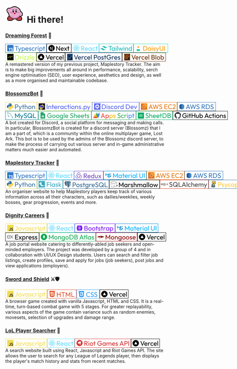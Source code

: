 # <img src="/images/kirby_wave.gif" alt="Kirby Waving" title="Kirby Waving"> Hi there!

### <a href="https://github.com/midorinom/Dreaming-Forest">Dreaming Forest</a> 🦋
<div style="display:flex">
<img src="/images/Typescript.png" alt="Typescript" title="Typescript">
<img src="/images/Next.png" alt="NextJS" title="NextJS">
<img src="/images/React.png" alt="React" title="React">
<img src="/images/Tailwind.png" alt="TailwindCSS" title="TailwindCSS">
<img src="/images/DaisyUI.png" alt="DaisyUI" title="DaisyUI">
</div>

<div style="display:flex">
<img src="/images/Drizzle.png" alt="Drizzle" title="Drizzle">
<img src="/images/Vercel.png" alt="Vercel" title="Vercel">
<img src="/images/Vercel_Postgres.png" alt="Vercel Postgres" title="Vercel Postgres">
<img src="/images/Vercel_Blob.png" alt="Vercel Blob" title="Vercel Blob">
</div>
A remastered version of my previous project, Maplestory Tracker. The aim is to make big improvements all around in performance, scalability, serch engine optimisation (SEO), user experience, aesthetics and design, as well as a more organised and maintainable codebase.

### <a href="https://github.com/midorinom/BlossomzBot">BlossomzBot</a> 🤖
<div style="display:flex">
<img src="/images/Python.png" alt="Python" title="Python">
<img src="/images/Interactions.py.png" alt="Interactions.py" title="Interactions.py">
<img src="/images/Discord Dev.png" alt="Discord Dev" title="Discord Dev">
<img src="/images/AWS EC2.png" alt="AWS EC2" title="AWS EC2">
<img src="/images/AWS RDS.png" alt="AWS RDS" title="AWS RDS">
</div>

<div style="display:flex">
<img src="/images/MySQL.png" alt="MySQL" title="MySQL">
<img src="/images/Google Sheets.png" alt="Google Sheets" title="Google Sheets">
<img src="/images/Apps Script.png" alt="Apps Script" title="Apps Script">
<img src="/images/SheetDB.png" alt="SheetDB" title="SheetDB">
<img src="/images/GitHub Actions.png" alt="GitHub Actions" title="GitHub Actions">
</div>
A bot created for Discord, a social platform for messaging and making calls. In particular, BlossomzBot is created for a discord server (Blossomz) that I am a part of, which is a community within the online multiplayer game, Lost Ark. This bot is to be used by the admins of the Blossomz discord server, to make the process of carrying out various server and in-game administrative matters much easier and automated.

### <a href="https://github.com/midorinom/maplestory_tracker">Maplestory Tracker</a> 🍄
<div style="display:flex">
<img src="/images/Typescript.png" alt="Typescript" title="Typescript">
<img src="/images/React.png" alt="React" title="React">
<img src="/images/Redux.png" alt="Redux" title="Redux">
<img src="/images/MaterialUI.png" alt="MaterialUI" title="MaterialUI">
<img src="/images/AWS EC2.png" alt="AWS EC2" title="AWS EC2">
<img src="/images/AWS RDS.png" alt="AWS RDS" title="AWS RDS">
</div>

<div style="display:flex">
<img src="/images/Python.png" alt="Python" title="Python">
<img src="/images/Flask.png" alt="Flask" title="Flask">
<img src="/images/PostgreSQL.png" alt="PostgreSQL" title="PostgreSQL">
<img src="/images/Marshmallow.png" alt="Marshmallow" title="Marshmallow">
<img src="/images/SQLAlchemy.png" alt="SQLAlchemy" title="SQLAlchemy">
<img src="/images/Psycopg.png" alt="Psycopg" title="Psycopg">
</div>
An organiser website to help Maplestory players keep track of various information across all their characters, such as dailies/weeklies, weekly bosses, gear progression, events and more.

### <a href="https://github.com/midorinom/Project-Dignity">Dignity Careers</a> 👷
<div style="display:flex">
<img src="/images/Javascript.png" alt="Javascript" title="Javascript">
<img src="/images/React.png" alt="React" title="React">
<img src="/images/Bootstrap.png" alt="Bootstrap" title="Bootstrap">
<img src="/images/MaterialUI.png" alt="MaterialUI" title="MaterialUI">
</div>

<div style="display:flex">
<img src="/images/Express.png" alt="Express" title="Express">
<img src="/images/MongoDB Atlas.png" alt="MongoDB Atlas" title="MongoDB Atlas">
<img src="/images/Mongoose.png" alt="Mongoose" title="Mongoose">
<img src="/images/Vercel.png" alt="Vercel" title="Vercel">
</div>
A job portal website catering to differently-abled job seekers and open-minded employers. The project was developed by a group of 4 and in collaboration with UI/UX Design students. Users can search and filter job listings, create profiles, save and apply for jobs (job seekers), post jobs and view applications (employers).

### <a href="https://github.com/midorinom/sword_and_shield">Sword and Shield</a> ⚔🛡
<div style="display:flex">
<img src="/images/Javascript.png" alt="Javascript" title="Javascript">
<img src="/images/HTML.png" alt="HTML" title="HTML">
<img src="/images/CSS.png" alt="CSS" title="CSS">
<img src="/images/Vercel.png" alt="Vercel" title="Vercel">
</div>
A browser game created with vanilla Javascript, HTML and CSS. It is a real-time, turn-based combat game with 5 stages. For greater replayability, various aspects of the game contain variance such as random enemies, movesets, selection of upgrades and damage range.

### <a href="https://github.com/midorinom/lol_player_searcher">LoL Player Searcher</a> 🔎
<div style="display:flex">
<img src="/images/Javascript.png" alt="Javascript" title="Javascript">
<img src="/images/React.png" alt="React" title="React">
<img src="/images/Riot Games API.png" alt="Riot Games API" title="Riot Games API">
<img src="/images/Vercel.png" alt="Vercel" title="Vercel">
</div>
A search website built using React, Javascript and Riot Games API. The site allows the user to search for any League of Legends player, then displays the player's match history and stats from recent matches.



<!--
**midorinom/midorinom** is a ✨ _special_ ✨ repository because its `README.md` (this file) appears on your GitHub profile.

Here are some ideas to get you started:

- 🔭 I’m currently working on ...
- 🌱 I’m currently learning ...
- 👯 I’m looking to collaborate on ...
- 🤔 I’m looking for help with ...
- 💬 Ask me about ...
- 📫 How to reach me: ...
- 😄 Pronouns: ...
- ⚡ Fun fact: ...
-->
